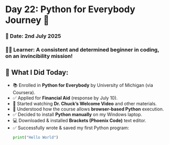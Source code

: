 # Day 22: Python for Everybody Journey 🚀

### 📅 Date: 2nd July 2025  
### 👩‍💻 Learner: A consistent and determined beginner in coding, on an invincibility mission!

## 🌟 What I Did Today:

- 📚 Enrolled in **Python for Everybody** by University of Michigan (via Coursera).
- ✅ Applied for **Financial Aid** (response by July 10).
- 🎥 Started watching **Dr. Chuck’s Welcome Video** and other materials.
- 💬 Understood how the course allows **browser-based Python** execution.
- ✅ Decided to install **Python manually** on my Windows laptop.
- 💻 Downloaded & installed **Brackets (Phoenix Code)** text editor.
- ✅ Successfully wrote & saved my first Python program:  
  ```python
  print("Hello World")

